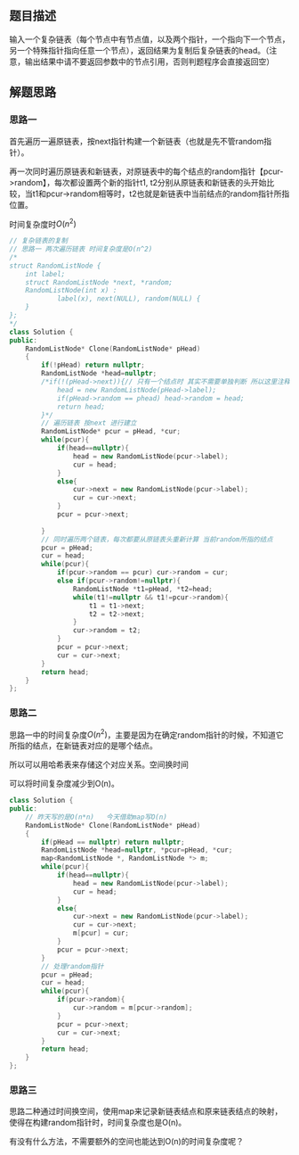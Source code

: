 ## 题目描述

输入一个复杂链表（每个节点中有节点值，以及两个指针，一个指向下一个节点，另一个特殊指针指向任意一个节点），返回结果为复制后复杂链表的head。（注意，输出结果中请不要返回参数中的节点引用，否则判题程序会直接返回空） 

## 解题思路

### 思路一

首先遍历一遍原链表，按next指针构建一个新链表（也就是先不管random指针）。

再一次同时遍历原链表和新链表，对原链表中的每个结点的random指针【pcur->random】，每次都设置两个新的指针t1, t2分别从原链表和新链表的头开始比较，当t1和pcur->random相等时，t2也就是新链表中当前结点的random指针所指位置。

时间复杂度时$O(n^2)$

```cpp
// 复杂链表的复制
// 思路一 两次遍历链表 时间复杂度是O(n^2)
/*
struct RandomListNode {
    int label;
    struct RandomListNode *next, *random;
    RandomListNode(int x) :
            label(x), next(NULL), random(NULL) {
    }
};
*/
class Solution {
public:
    RandomListNode* Clone(RandomListNode* pHead)
    {
        if(!pHead) return nullptr;
		RandomListNode *head=nullptr;
		/*if(!(pHead->next)){// 只有一个结点时 其实不需要单独判断 所以这里注释掉了
			head = new RandomListNode(pHead->label);
			if(pHead->random == phead) head->random = head;
			return head;
		}*/
		// 遍历链表 按next 进行建立
		RandomListNode* pcur = pHead, *cur;
		while(pcur){
			if(head==nullptr){
				head = new RandomListNode(pcur->label);
				cur = head;
			}
			else{
				cur->next = new RandomListNode(pcur->label);
				cur = cur->next;
			} 
			pcur = pcur->next;
			
		}
		// 同时遍历两个链表，每次都要从原链表头重新计算 当前random所指的结点
		pcur = pHead;
		cur = head;
		while(pcur){
			if(pcur->random == pcur) cur->random = cur;
			else if(pcur->random!=nullptr){
				RandomListNode *t1=pHead, *t2=head;
				while(t1!=nullptr && t1!=pcur->random){
					t1 = t1->next;
					t2 = t2->next;
				}
				cur->random = t2;	
			}
			pcur = pcur->next;
			cur = cur->next;
		}
		return head;
    }
};

```

### 思路二

思路一中的时间复杂度$O(n^2)$，主要是因为在确定random指针的时候，不知道它所指的结点，在新链表对应的是哪个结点。

所以可以用哈希表来存储这个对应关系。空间换时间

可以将时间复杂度减少到O(n)。

```cpp
class Solution {
public:
    // 昨天写的是O(n*n)   今天借助map写O(n)
    RandomListNode* Clone(RandomListNode* pHead)
    {
        if(pHead == nullptr) return nullptr;
        RandomListNode *head=nullptr, *pcur=pHead, *cur;
        map<RandomListNode *, RandomListNode *> m;
        while(pcur){
            if(head==nullptr){
                head = new RandomListNode(pcur->label);
                cur = head;
            }
            else{
                cur->next = new RandomListNode(pcur->label);
                cur = cur->next;
                m[pcur] = cur;
            }
            pcur = pcur->next;
        }
        // 处理random指针
        pcur = pHead;
        cur = head;
        while(pcur){
            if(pcur->random){
                cur->random = m[pcur->random];
            }
            pcur = pcur->next;
            cur = cur->next;
        }
        return head;
    }
};
```

### 思路三

思路二种通过时间换空间，使用map来记录新链表结点和原来链表结点的映射，使得在构建random指针时，时间复杂度也是O(n)。

有没有什么方法，不需要额外的空间也能达到O(n)的时间复杂度呢？



